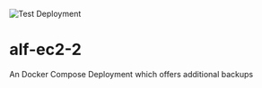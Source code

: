 ![Test Deployment](https://github.com/mmuller88/alf-ec2-2/workflows/Test%20Deployment/badge.svg)
# alf-ec2-2
An Docker Compose Deployment which offers additional backups
